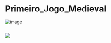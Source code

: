 # Primeiro_Jogo_Medieval
![image](https://user-images.githubusercontent.com/83710504/158703553-a7cbe5d5-8af9-4e2e-9e61-9ecaf47a4b9d.png)

##

<img src="https://img.icons8.com/color/48/000000/c-plus-plus-logo.png"/>
